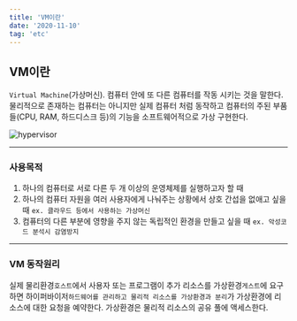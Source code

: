 ```yaml
---
title: 'VM이란'
date: '2020-11-10'
tag: 'etc'
---
```


## VM이란

`Virtual Machine`(가상머신).
컴퓨터 안에 또 다른 컴퓨터를 작동 시키는 것을 말한다.
물리적으로 존재하는 컴퓨터는 아니지만 실제 컴퓨터 처럼 동작하고 컴퓨터의 주된 부품들(CPU, RAM, 하드디스크 등)의 기능을 소프트웨어적으로 가상 구현한다.

![hypervisor](https://user-images.githubusercontent.com/60374596/98683612-966aed80-23a8-11eb-8625-7e95e98cb6c0.jpg)

---

### 사용목적

1. 하나의 컴퓨터로 서로 다른 두 개 이상의 운영체제를 실행하고자 할 때
2. 하나의 컴퓨터 자원을 여러 사용자에게 나눠주는 상황에서 상호 간섭을 없애고 싶을 때 `ex. 클라우드 등에서 사용하는 가상머신`
3. 컴퓨터의 다른 부분에 영향을 주지 않는 독립적인 환경을 만들고 싶을 때 `ex. 악성코드 분석시 감염방지`

---

### VM 동작원리

실제 물리환경`호스트`에서 사용자 또는 프로그램이 추가 리소스를 가상환경`게스트`에 요구하면 하이퍼바이저`하드웨어를 관리하고 물리적 리소스를 가상환경과 분리`가 가상환경에 리소스에 대한 요청을 예약한다.
가상환경은 물리적 리소스의 공유 풀에 액세스한다.

